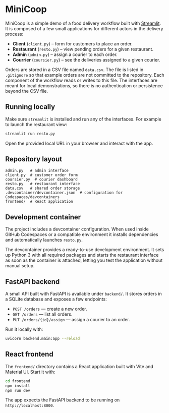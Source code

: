 # MiniCoop

MiniCoop is a simple demo of a food delivery workflow built with [Streamlit](https://streamlit.io/). It is composed of a few small applications for different actors in the delivery process:

- **Client** (`client.py`) – form for customers to place an order.
- **Restaurant** (`resto.py`) – view pending orders for a given restaurant.
- **Admin** (`admin.py`) – assign a courier to each order.
- **Courrier** (`coursier.py`) – see the deliveries assigned to a given courier.

Orders are stored in a CSV file named `data.csv`. The file is listed in `.gitignore` so that example orders are not committed to the repository. Each component of the workflow reads or writes to this file. The interfaces are meant for local demonstrations, so there is no authentication or persistence beyond the CSV file.

## Running locally

Make sure `streamlit` is installed and run any of the interfaces. For example to launch the restaurant view:

```bash
streamlit run resto.py
```

Open the provided local URL in your browser and interact with the app.

## Repository layout

```
admin.py   # admin interface
client.py  # customer order form
coursier.py  # courier dashboard
resto.py   # restaurant interface
data.csv   # shared order storage
.devcontainer/devcontainer.json  # configuration for Codespaces/devcontainers
frontend/  # React application
```

## Development container

The project includes a devcontainer configuration. When used inside GitHub Codespaces or a compatible environment it installs dependencies and automatically launches `resto.py`.

The devcontainer provides a ready-to-use development environment. It sets up Python 3 with all required packages and starts the restaurant interface as soon as the container is attached, letting you test the application without manual setup.


## FastAPI backend

A small API built with FastAPI is available under `backend/`. It stores orders in a SQLite database and exposes a few endpoints:

- `POST /orders` — create a new order.
- `GET /orders` — list all orders.
- `PUT /orders/{id}/assign` — assign a courier to an order.

Run it locally with:

```bash
uvicorn backend.main:app --reload
```

## React frontend

The `frontend/` directory contains a React application built with Vite and Material UI.
Start it with:

```bash
cd frontend
npm install
npm run dev
```

The app expects the FastAPI backend to be running on `http://localhost:8000`.
